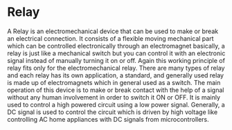 # Relay
A Relay is an electromechanical device that can be used to make or break an electrical connection. It consists of a flexible moving mechanical part which can be controlled electronically through an electromagnet
basically, a relay is just like a mechanical switch but you can control it with an electronic signal instead of manually turning it on or off. Again this working principle of relay fits only for the electromechanical relay.
There are many types of relay and each relay has its own application, a standard, and generally used relay is made up of electromagnets which in general used as a switch. The main operation of this device is to make or break contact with the help of a signal without any human involvement in order to switch it ON or OFF. It is mainly used to control a high powered circuit using a low power signal. Generally, a DC signal is used to control the circuit which is driven by high voltage like controlling AC home appliances with DC signals from microcontrollers.
